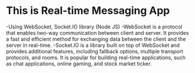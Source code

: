 # This is Real-time Messaging App 
-Using WebSocket, Socket.IO library (Node JS)
-WebSocket is a protocol that enables two-way communication between client and server. It provides a fast and efficient method for exchanging data
between the client and the server in real-time.
-Socket.IO is a library built on top of WebSocket and provides additional features, including fallback options, multiple transport protocols, and
rooms. It is popular for building real-time applications, such as chat applications, online gaming, and stock market ticker.